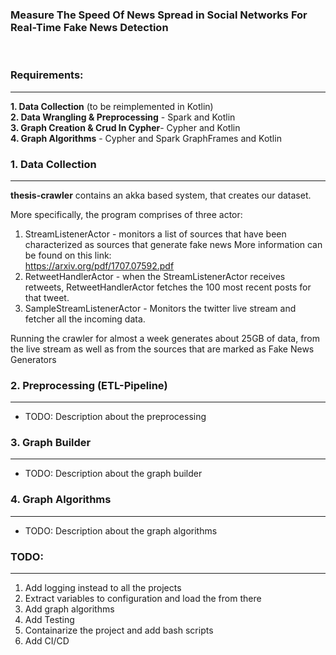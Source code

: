 ### Measure The Speed Of News Spread in Social Networks For Real-Time Fake News Detection
<br>

### Requirements:
-----------------
**1. Data Collection** (to be reimplemented in Kotlin)                   
**2. Data Wrangling & Preprocessing** - Spark and Kotlin      
**3. Graph Creation & Crud In Cypher**- Cypher and Kotlin  
**4. Graph Algorithms**               - Cypher and Spark GraphFrames and Kotlin 

### 1. Data Collection
----------------------
**thesis-crawler** contains an akka based system, that creates our dataset.

More specifically, the program comprises of three actor: <br>
1. StreamListenerActor - monitors a list of sources that have been characterized as sources that generate fake news
More information can be found on this link: <br>https://arxiv.org/pdf/1707.07592.pdf
2. RetweetHandlerActor - when the StreamListenerActor receives retweets, RetweetHandlerActor fetches the 100 most recent posts for that tweet.
3. SampleStreamListenerActor - Monitors the twitter live stream and fetcher all the incoming data.

Running the crawler for almost a week generates about 25GB of data, from the live stream as well as from the sources that are marked as Fake News Generators
### 2. Preprocessing (ETL-Pipeline)
----------------------------------
* TODO: Description about the preprocessing


### 3. Graph Builder
--------------------
* TODO: Description about the graph builder


### 4. Graph Algorithms
-----------------------   
* TODO: Description about the graph algorithms

### TODO:
---------
1. Add logging instead to all the projects
2. Extract variables to configuration and load the from there
3. Add graph algorithms
4. Add Testing
5. Containarize the project and add bash scripts
6. Add CI/CD